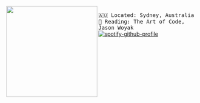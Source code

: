 <img align="left" width="240" src="https://media.tenor.com/IpAyHtYc--gAAAAi/charizard-flying.gif"> <samp> <br>
  🇦🇺 Located: Sydney, Australia<br>
  🧛 Reading: The Art of Code, Jason Woyak <br> 
  </samp>
[![spotify-github-profile](https://spotify-github-profile.vercel.app/api/view?uid=q8hkj695x2mvn1uypwrtbvbge&cover_image=true&theme=natemoo-re&show_offline=true&background_color=121212&interchange=false&bar_color=53b14f&bar_color_cover=true)](https://spotify-github-profile.vercel.app/api/view?uid=q8hkj695x2mvn1uypwrtbvbge&redirect=true)<br>
